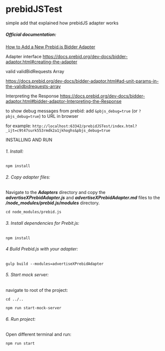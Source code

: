 # prebidJSTest
simple add that explained how prebidJS adapter works

##### Official documentation:

[How to Add a New Prebid.js Bidder Adapter](https://docs.prebid.org/dev-docs/bidder-adaptor.html#bidder-adaptor-Required-Adapter-Conventions)



Adapter interface
https://docs.prebid.org/dev-docs/bidder-adaptor.html#creating-the-adapter


valid validBidRequests Array

https://docs.prebid.org/dev-docs/bidder-adaptor.html#ad-unit-params-in-the-validbidrequests-array



Interpreting the Response
https://docs.prebid.org/dev-docs/bidder-adaptor.html#bidder-adaptor-Interpreting-the-Response

to show debug messages from prebid:
add `&pbjs_debug=true` (or `?pbjs_debug=true`)  to URL in browser

for example: 
`http://localhost:63342/prebidJSTest/index.html?_ijt=c9t47surk553rmdk2a1jkhoghs&pbjs_debug=true`

INSTALLING AND RUN 

###### 1. Install:
```
npm install
``` 

###### 2. Copy adapter files:
Navigate to the ***Adapters*** directory and copy the
***advertiseXPrebidAdapter.js*** and ***advertiseXPrebidAdapter.md*** 
files to the ***/node_modules/prebid.js/modules*** directory.

```
cd node_modules/prebid.js
```

###### 3. Install dependencies for Prebit.js:
```
npm install
```

###### 4 Build Prebid.js with your adapter:
```
gulp build --modules=advertiseXPrebidAdapter
```

###### 5. Start mock server:
navigate to root of the project:
```
cd ../..
```

```
npm run start-mock-server
```

###### 6. Run project:
Open different terminal and run:
```
npm run start
```
